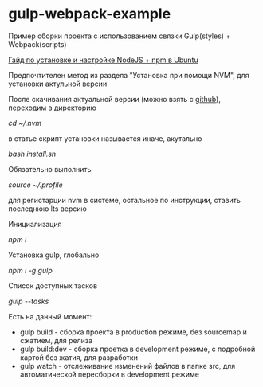 # gulp-webpack-example

Пример сборки проекта с использованием связки Gulp(styles) + Webpack(scripts)

[Гайд по установке и настройке NodeJS + npm в Ubuntu](https://www.digitalocean.com/community/tutorials/node-js-ubuntu-18-04-ru)

Предпочтителен метод из раздела "Установка при помощи NVM", для установки актульной версии

После скачивания актуальной версии (можно взять с [github](https://github.com/nvm-sh/nvm)), переходим в директорию

_cd ~/.nvm_

в статье скрипт установки называется иначе, акутально

_bash install.sh_

Обязательно выполнить

_source ~/.profile_

для регистарции nvm в системе, остальное по инструкции, ставить последнюю lts версию

Инициализация

_npm i_

Установка gulp, глобально

_npm i -g gulp_

Список доступных тасков

_gulp --tasks_

Есть на данный момент:

* gulp build - сборка проекта в production режиме, без sourcemap и сжатием, для релиза
* gulp build:dev - сборка проетка в development режиме, с подробной картой без жатия, для разработки
* gulp watch - отслеживание изменений файлов в папке src, для автоматической пересборки в development режиме
